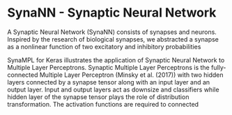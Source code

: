 # SynaNN - Synaptic Neural Network

A Synaptic Neural Network (SynaNN) consists of synapses and neurons. Inspired by the research of biological synapses, we abstracted a synapse as a nonlinear function of two excitatory and inhibitory probabilities

SynaMPL for Keras illustrates the application of Synaptic Neural Network to Multiple Layer Perceptrons. Synaptic Multiple Layer Perceptrons is the fully-connected Multiple Layer Perceptron (Minsky et al. (2017)) with two hidden layers connected by a synapse tensor along with an input layer and an output layer. Input and output layers act as downsize and classifiers while hidden layer of the synapse tensor plays the role of distribution transformation. The activation functions are required to connected

